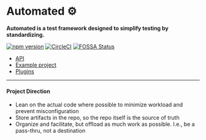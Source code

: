 # Automated ⚙️

**Automated is a test framework designed to simplify testing by standardizing.**

[![npm version](https://badge.fury.io/js/%40automated%2Fautomated.svg)](https://badge.fury.io/js/%40automated%2Fautomated)
[![CircleCI](https://circleci.com/gh/automated-tools/automated.svg?style=svg)](https://circleci.com/gh/automated-tools/automated)
[![FOSSA Status](https://app.fossa.io/api/projects/git%2Bgithub.com%2Fautomated-tools%2Fautomated.svg?type=shield)](https://app.fossa.io/projects/git%2Bgithub.com%2Fautomated-tools%2Fautomated?ref=badge_shield)

- [API](https://github.com/automated-tools/automated/blob/master/docs/api.md)
- [Example project](https://github.com/automated-tools/example)
- [Plugins](https://github.com/search?q=topic%3Aplugin+org%3Aautomated-tools&type=Repositories)

---

#### Project Direction

- Lean on the actual code where possible to minimize workload and prevent misconfiguration
- Store artifacts in the repo, so the repo itself is the source of truth
- Organize and facilitate, but offload as much work as possible. I.e., be a pass-thru, not a destination

